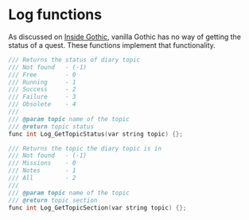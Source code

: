 # Log functions
As discussed on [Inside Gothic](https://ataulien.github.io/Inside-Gothic/QuestLog/), vanilla Gothic has no way of getting the status of a quest. These functions implement that functionality.
```c++
/// Returns the status of diary topic
/// Not found   - (-1)
/// Free        - 0
/// Running     - 1
/// Success     - 2
/// Failure     - 3
/// Obsolete    - 4
///
/// @param topic name of the topic
/// @return topic status
func int Log_GetTopicStatus(var string topic) {};

/// Returns the topic the diary topic is in
/// Not found   - (-1)
/// Missions    - 0
/// Notes       - 1
/// All         - 2
///
/// @param topic name of the topic
/// @return topic section
func int Log_GetTopicSection(var string topic) {};

```
